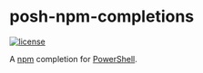 # posh-npm-completions
[![license](https://img.shields.io/github/license/gluons/posh-npm-completions.svg?style=flat-square)](./LICENSE)

A [npm](https://www.npmjs.com/) completion for [PowerShell](https://microsoft.com/powershell).
